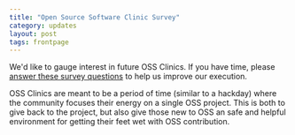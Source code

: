 ```yaml
---
title: "Open Source Software Clinic Survey"
category: updates
layout: post
tags: frontpage
---
```


We'd like to gauge interest in future OSS Clinics. If you have time, please
[answer these survey questions](https://docs.google.com/spreadsheet/viewform?fromEmail=true&formkey=dGpHems3WXNOWlZtYXFpMXVvWHB5OHc6MQ)
to help us improve our execution.

OSS Clinics are meant to be a period of time (similar to a hackday) where the
community focuses their energy on a single OSS project. This is both to give
back to the project, but also give those new to OSS an safe and helpful
environment for getting their feet wet with OSS contribution.
